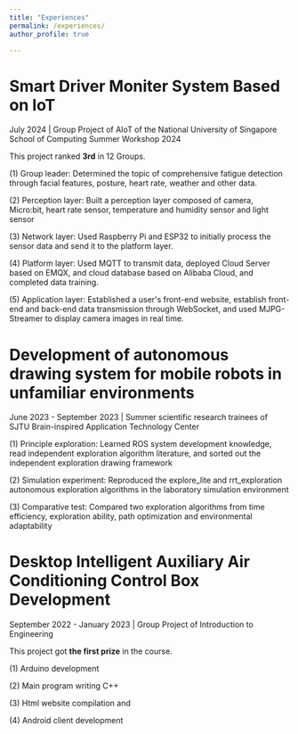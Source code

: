 ```yaml
---
title: "Experiences"
permalink: /experiences/
author_profile: true

---
```


Smart Driver Moniter System Based on IoT
======
July 2024 | Group Project of AIoT of the National University of Singapore School of Computing Summer Workshop 2024

This project ranked **3rd** in 12 Groups.

(1) Group leader: Determined the topic of comprehensive fatigue detection through facial features, posture, heart rate, weather and other data.

(2) Perception layer: Built a perception layer composed of camera, Micro:bit, heart rate sensor, temperature and humidity sensor and light sensor

(3) Network layer: Used Raspberry Pi and ESP32 to initially process the sensor data and send it to the platform layer.

(4) Platform layer: Used MQTT to transmit data, deployed Cloud Server based on EMQX, and cloud database based on Alibaba Cloud, and completed data training.

(5) Application layer: Established a user's front-end website, establish front-end and back-end data transmission through WebSocket, and used MJPG-Streamer to display camera images in real time.

Development of autonomous drawing system for mobile robots in unfamiliar environments
======

June 2023 \- September 2023 | Summer scientific research trainees of SJTU Brain-inspired Application Technology Center

(1) Principle exploration: Learned ROS system development knowledge, read independent exploration algorithm literature, and sorted out the independent exploration drawing framework

(2) Simulation experiment: Reproduced the explore_lite and rrt_exploration autonomous exploration algorithms in the laboratory simulation environment

(3) Comparative test: Compared two exploration algorithms from time efficiency, exploration ability, path optimization and environmental adaptability


Desktop Intelligent Auxiliary Air Conditioning Control Box Development
======

September 2022 \- January 2023 | Group Project of Introduction to Engineering

This project got **the first prize** in the course.

(1) Arduino development

(2) Main program writing C++

(3) Html website compilation and

(4) Android client development
